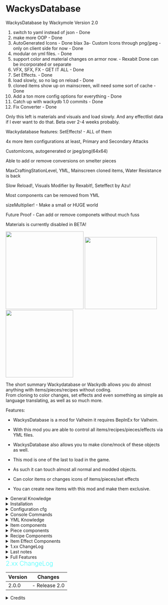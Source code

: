 # WackysDatabase
WackysDatabase by Wackymole
Version 2.0


1) switch to yaml instead of json - Done
2) make more OOP - Done
3) AutoGenerated Icons - Done blax
3a- Custom Icons through png/jpeg - only on client side for now - Done
4) modular on yml files. - Done
5) support color and material changes on armor now. - Rexabit Done can be incorporated or separate 
6) VFX, SFX, FX - GET IT ALL - Done
7) Set Effects. - Done 
8) load slowly, so no lag on reload - Done
10) cloned items show up on mainscreen, will need some sort of cache - Done
11) Add a ton more config options for everything - Done
12) Catch up with wackydb 1.0 commits - Done
13) Fix Converter - Done


Only this left is materials and visuals and load slowly. And any effectlist data if I ever want to do that.
Beta over 2-4 weeks probably.


Wackydatabase features: SetEffects! - ALL of them

4x more item configurations at least, Primary and Secondary Attacks

CustomIcons, autogenerated or jpeg/png(64x64)

Able to add or remove conversions on smelter pieces

MaxCraftingStationLevel, YML, Mainscreen cloned items, Water Resistance is back

Slow Reload!, Visuals Modifier by Rexabit!, Seteffect by Azu!

Most components can be removed from YML

sizeMultiplier! - Make a small or HUGE world

Future Proof - Can add or remove componets without much fuss


Materials is currently disabled in BETA!



<img src="https://wackymole.com/hosts/lightblue%20Sword.webp" width="248"/> <img src="https://wackymole.com/hosts/1825-1648309710-715635595.png" width="230"/> <img src="https://wackymole.com/hosts/orangeish%20bow.jpg" width="215"/>

The short summary Wackydatabase or Wackydb allows you do almost anything with items/pieces/recipes without coding. </br>
From cloning to color changes, set effects and even something as simple as language translating, as well as so much more. <br />


Features:
- WackysDatabase is a mod for Valheim it requires BepInEx for Valheim.
- With this mod you are able to control all items/recipes/pieces/effects via YML files.
- WackysDatabase also allows you to make clone/mock of these objects as well. 
- This mod is one of the last to load in the game. 
- As such it can touch almost all normal and modded objects.
- Can color items or changes icons of items/pieces/set effects

- You can create new items with this mod and make them exclusive. 


<details><summary> General Knowledge </summary>

    There are three (4) Objects that WackyDB touches. Items, Recipes, Pieces, Item Effects

    Items are things in your inventory, you can pickup and maybe equip them. 

    Recipes are used to construct items, CraftingStations can be workbench, forge, or hand crafted (craftingStation": "")

    Pieces are what you use in your hammer and hoe to construct or plant. (Piecehammers)

    Item Effects - Can be set Effects or Indiviudal effects - IE burning or frost, or an armor set effect

</details> 

<details><summary> Installation</summary>

Download and extract the latest version of WackysDatabase into the BepInEx plugin folder (usually Valheim/BepInEx/plugins )

Now run Valheim and join a world. After that go to Valheim/BepInEx/config/. There should be a folder called wackysDatabase,</br>
inside of that folder are currently three folders /Items/  /Recipes/ and /Pieces/

Put the mod on the Server to force Server Sync. The YML files only have to be on the Server. No need to share the YML. 

For Multiplayer, the mod has been locked down to prevent easy cheating, but I recommend https://valheim.thunderstore.io/package/Azumatt/AzuAntiCheat/ and https://valheim.thunderstore.io/package/Smoothbrain/ServerCharacters/ as well.


</details> 

<details><summary> Configuration cfg</summary>

## Configuration file BepInEx/config/WackyMole.WackysDatabase.cfg

The configs and their defaults are:

Force Server Config = true // forces server sync 

Enable this mod = true

IsDebug = true // tells you what is being loaded/ other basic actions

StringisDebug = false  // debugs your strings.. extra logs

IsAutoReload = false // auto reloads instead of wackydb_reload

NexusModID = 1825 // doesn't do much

DedServer load Memory = false // Dedicated Server will load objects into the game like a client would.

ExtraSecurity on Servers = true // - You cannot load into singleplayer and then load into Multiplayer. -.0.0.1 Error

FileWatcher for YMLs = true // wackydb_reloads on any changes to the wackydatabase folder on the server

</details>

<details><summary> Console Commands</summary>


- You will need to reference https://valheim-modding.github.io/Jotunn/data/objects/item-list.html for Prefab names. Thank you JVL team
- While in game press F5 to open the game console then type help for more informations. To enable console for valheim - launch options add "-console"

wackydb_reload  - Primary way to reload all the YML files in wackysDatabase folder.  </br> Can now be done remotely by an admin client

wackydb_reload_fast - No slow reload - will stutter the game

wackydb_save_recipe [ItemName] - saves a Recipe YML in wackysDatabase Recipe Folder

wackydb_save_piece [ItemName] - saves a Piece YML in wackysDatabase Piece Folder

wackydb_save_item [ItemName] - saves a Item YML in wackysDatabase Item Folder

wackydb_all_items - saves all items in game into wackyDatabase-BulkYML

wackydb_all_recipes - saves all recipes in game in wackyDatabase-BulkYML

wackydb_all_pieces [Hammer] [Optionally: Category] - Use 'Hammer' for default, should work with other modded hammers. </br>
You can optionally set what category to only get like 'Misc' </br>
- wackydb_all_pieces Hammer Misc

wackydb_se_all - Gets almost all SE_Effects in game, will get modded Effects (be careful) - Will save all into the Effects folder

wackydb_se [effectname] - get a singular effect, will save in Effect folder.

wackydb_help -- commands

wackydb_clone  [recipe/item/piece] [Prefab to clone] [Unique name for the clone]  - clone an object and change it differently than a base game object. 

- For Example: wackydb_clone item SwordIron WackySword

<details><summary>optional 4th parameter</summary>
--There is a optional 4th parameter for clone RECIPES ONLY [original item prefab to use for recipe](Optional 4th parameter for a cloned item's recipes ONLY)
--For example you can already have item WackySword loaded in game, but now want a recipe. WackySword Uses SwordIron  - wackydb_clone recipe WackySword RWackySword SwordIron - otherwise manually edit
</details>

wackydb_clone_recipeitem [Prefab to clone] [clone name](clones item and recipe at same time)( Recipe name will be Rname) - instead of cloning an item and then recipe, do both at once. Saves you the trouble of manually editing recipe name and prefab.

wackydb_vfx - saves a vfx.txt file with all vfx effects of base game

wackydb_sfx - saves a sfx.txt file with all sfx effects of base game

wackydb_fx - saves a FX.txt file with all FX effects of base game

wackydb_material - saves a Materials.txt file in wackysDatabase for the different types of materials in the base game.

</details>

<details><summary> YML Knowledge</summary>

YML is easier to edit and change without getting confused on the syntac. 

You can use https://www.yamllint.com/ to validate any yml code

Almost every componet of items/pieces/recipes/effects can be deleted.

Some components are multilined where you can actually add your own stuff the ymls.

</details>

<details><summary> Item components</summary>


## Item Options:

![Glowing Red BronzeSword ](https://wackymole.com/hosts/redsword.png)

Hang on to your butts, items got an overhaul.  ONLY 2 components are required for ITEMS, 3 if it is a clone

name: item name in database, has to be unique (REQUIRED)

m_weight: weight of item (REQUIRED)

m_name: in game name

m_description: in game description

clonePrefabName: name of the item you want to clone (REQUIRED if clone)

cloneMaterial: You can change the material(colorish) of a cloned object.</br>
Images on nexus https://www.nexusmods.com/valheim/mods/1825 of the various changes you can make. </br>
Use wackydb_material to view a list of materials. Probably up to a 1/3 don't work or make the object invisible.

customIcon: You can set a custom icon for this item, use a PNG or Jpeg 64 x 64 px. Icon needs to be in the Icon folder ( doesn't server sync)

sizeMultiplier: Is a float, you can go from .01 to 1000.5 if you want. Have fun!

scale_weight_by_quality: scales weight by quality or something

## Attacks, Primary and Secondary
Most weapons have two attacks, you can control each independantly now. </br>
Primary_Attack and Secondary_Attack</br>
 Each one has 30+ things you can change, you can delete the whole section if you don't want to change anything.

 <details><summary>Attack Components</summary>

  Probably have to move to wackymole.com due to character count 32,000 - but github has no restriction so post away 


  AEffects - VFX,SFX, FX currently in view only mode for only Hit_Effects, </br> There is 
  Hit_Terrain_Effects, Start_Effect, Hold_Start_Effects, Trigger_Effect,Trail_Effect,Burst_Effect availble for both Primary and Secondary if people show interest.
 </details>

 Damage: dmg</br>
 DamagePerLevel: how much extra dmg you get for upgrading item</br> // add brs at end, once done editing

 Armor: armor doesn't do much on non clothing items
 ArmorPerLevel:

 m_foodHealth: health gained from food
 m_foodStamina: stamina gained from food
 m_foodRegen: regen from food tick
 m_foodBurnTime: how long it lasts
 m_FoodEitr: Eitr you get from food

 m_movementModifier: equip movement mod, can be neg
 m_EitrRegen: equip eitr regen, extra special stuff

 SE_Equip - EffectName: If you want an Item to have an Effect by itself, put the effect name here
 SE_SET_Equip: - Set Effect - All this Should be the same accorss all items that have this set
 SetName: What you call this Set
 Size: how many items share this set
 EffectName: What effect does this give when all items are equipped.

 m_blockPower
 m_blockPowerPerLevel
 m_timedBlockBonus: Perfect Parry
 m_deflectionForce
 m_deflectionForcePerLevel

 m_maxStackSize: how many can you stack in 1 slot
 m_canBeReparied: 
 m_destroyBroken: like tourch
 m_dodgeable: 
 m_questItem: doesn't really do anything now
 m_teleportable: tele or not
 m_knockback:
 m_useDurability: Durability goes down
 m_useDurabilityDrain: drain on use
 m_durabilityDrain: on equip?
 m_maxDurability: actual dura
 m_durabilityPerLevel:
 m_equipDuration: how long to equip item
 m_skillType: what skill this item belongs to
 m_animationState: 
 m_toolTier: what can it break?
 m_maxQuality: how much can you upgrade it
 m_value: if value is >0. Then the object becomes salable at Trader. </br>
 The Object Description gets a yellow Valuable notice. Just like base game you don't know what object you are selling to Trader.

damageModifiers: - 
Damage modifiers etc

The first value is the damage type, the second value is the resistance level.</br>
Blunt Slash Pierce Chop Pickaxe Physical Fire Frost Lightning Elemental Poison Spirit Water 
 
    Normal - no change
    Resistant - increases Wet status countdown speed by 100%
    Weak - decreases Wet status countdown speed by 1/3
    Immune - prevents Wet status effect
    Ignore - prevents Wet status effect
    VeryResistant - prevent wet status effect application except when swimming, increases Wet status countdown speed by 100%
    VeryWeak - decreases Wet status countdown speed by 2/3


GEffects Like Attack Effects above, only showing VFX, SFX and FX effects for Hit_Effects, </br>
Hit_Terrain_Effects, Start_Effect, Hold_Start_Effects, Trigger_Effect, Trail_Effect
</br> If there is interest I will allow users to change/remove/add them.

</details>

<details><summary> Piece components</summary>

<img src="https://wackymole.com/hosts/red%20walls.png" width="450"/>

Most of these components can be deleted if you don't need them

name: Database name, must be unique per hammer (Required)

piecehammer: hammer that the piece is located in - Default Hammer (Required)

m_name: in game name

sizeMultiplier: Probably the coolest feature, make a whole world of giant pieces or very small pieces. Float any number range .05 to 100000

m_description: in game:

customIcon: You can set a custom icon for this piece, use a PNG or Jpeg 64 x 64 px. Icon needs to be in the Icon folder ( doesn't server sync)

clonePrefabName: name of the piece you would like to clone (Required if clone)

material:

damagedMaterial: material change of damaged (50% piece)

craftingStation: What craftingstation needs to be near you to build the piece. Default: $piece_workbench

piecehammerCategory: You can change this, but things will be wonky if you add or remove any mods (maybe in future will fix)

minStationLevel: Min crafting station for construction, you could require a lvl 4 forge for example for Portals

amount: Probably best if you don't change this

disabled: disable this piece for everyone, (Can't build new ones)

adminonly: enable this piece only for admins, automically disables for everyone else, 

comfort:
    confort: amount
    ComfortGroup: like a category
    comfortObject:


groundPiece: idk
ground: idk
waterPiece: idk
noInWater: cannot be place in water
notOnFloor: not inside on wood floor
onlyinTeleportArea: not sure how big a teleport area is, I think those rock formations are teleport zone, could be fun for an advanced Portal
allowedInDungeons: use wisely
canBeRemoved: Infinity Hammer go burrr
wearNTearData:
    health: 0 or very high health makes stuff invincible due to rounding
    noRoofWear- no weather wear for roof stuff
    noSupportWear- idk
    supports:
    triggerPrivateArea- can't attack this thing inside bubble

craftingStationData:
    CraftingStationName: too risky to touch, removed
    cStationCustomIcon: You can set a custom icon for this piece, use a PNG or Jpeg 64 x 64 px. Icon needs to be in the Icon folder ( doesn't server sync)
    discoveryRange: range that you discovery the piece for the first time
    buildRange: how far build radius goes
    craftRequiresRoof:
    craftRequiresFire: cooking stations,
    showBasicRecipes: idk
    useDistance: how far away you can be while interacting
    useAnimation:

cSExtensionData: pieces that upgrade craftstations levels
    MainCraftingStationName: Should be craftingstation name
    maxStationDistance:
    continousConnection: animation of dots
    stack: idk

smelterData:
    smelterName:
    addOreTooltip: 
    emptyOreTooltip:
    fuelItem: You can change the fuel used to power your furance or whatever
    maxOre: capacity of ore
    maxFuel: capacity of fuel
    fuelPerProduct: how much fuel per product
    secPerProduct: seconds it takes
    spawnStack: Spawn stack on completion
    requiresRoof: 
    addOreAnimationLength:
    smelterConversion: You can edit/delete or add conversions here, which in my opionion is realllly cool


build: requirements to build: Item:amount:amountPerLevel:refundable,


Put this somewhere
cloneMaterial: You can change the material(colorish) of any (1.2.4) object. Images on nexus https://www.nexusmods.com/valheim/mods/1825 of the various changes you can make. 
- Use wackydb_material to view a list of materials. Probably up to a 1/3 don't work or make the object invisible. "material1,material2" (full,half health)(no spaces)
- Otherwise "material1", one material results in material being pasted for both full health and half-health. "same_mat" or "no_wear" sets pieces to have no wear material. 
- Should work for any piece at full health, some pieces change textures and models at 3/4 and 1/2 health, this won't stop them from changing. Maybe in future.

</details>

<details><summary> Recipe Components</summary>


<img src="https://wackymole.com/hosts/red%20forge.webp" width="700"/>

name: (Required must be Unique)

clonePrefabName: (Required if clone)

craftingStation: "" is hand crafted

minStationLevel: minstation required

maxStationLevelCap: Caps the station level to stop it from going outside possiblity: not working

repairStation: Where you can repair piece, people should be careful with this one

amount: obvious

disabled: disables recipe for everyone

reqs: (Required) requirements to build: Item:amount:amountPerLevel:refundable,

    Arrows x50 will be put above Arrow x20


</details>

<details><summary> Item Effect Components</summary>



</details>


<details><summary> 1.xx ChangeLog</summary>
        
        Version 1.4.2
            Had to disable Piece snapshot because of hovering pieces stacking up on each other, hopefully someone fixes it someday.
            You might have to destroy the existing pieces at (0,0) with infinity hammer quite a lot depending on reloads and players joining.    
        Version 1.4.1
            Some items don't like snapshot icons - Added extra checks and only items with material changes get new icons
        Version 1.4.0
            Added DedServer load Memory config to allow people to see if loading Wackydb on DedServer helps or hinders. 
            extraSecurity - Allows people who don't want the extra cheat protection to disable it and not get 0.0.1 Error
            Big News! Added auto Icon Generation to cloned Items, and all Pieces with custom material(pieces angles are a little wonky or wacky if you will) - Thx Blaxx for code
        Version 1.3.6
            Added m_attackHealthPercentage and m_secAttackHealthPercentage- Warning any Items that uses this Must be recreated. s
            Otherwise default will go to 0. These items include the staffs that use a percentage of player health to power. 
        Version 1.3.5
            I have decided to add more parameters to Json file, so please do not use older version of Wackydb after upgrading. Wackydb 2.0 is not coming soon
            Existing Jsons are fine to use, you can regenerate them to get new values. 
            Added m_EitrCost, m_secEitrCost - These are attack costs for primary and secondary weapon attacks, no Eitr, no swing. 
            m_FoodEitr - Food Eitr amount, m_EitrRegen- Modifier to Eitr Regen - Very powerful on clothes, weapons, added more warnings. 
            Seperated out m_attackStamina and secondary m_attackStamina
        Version 1.3.2
            Mistlands Update: Removed extra Wet effect/restance since Mistlands adds its own. 
            Removed FoodColor, as it was removed from game and didn't really do anything.
        Version 1.3.0
            Hopefully fixed Co-Op hosting bug again..
        Version 1.2.9
            Updated ServerSync for 211.11
        Version 1.2.8
            Hopefully fixed issue with Co-op hosting. Added 0.0.1 Custom message back. 
        Version 1.2.7
            Updated ServerSync for crossplay - Custom Message for Ver 0.0.1 is not displayed. No Singleplayer before multiplayer without restart.
            Known issue of TrophyDraugr is not able to be set (targets TrophyDraugrFem) use Fem or clone TrophyDraugr. 
            Destroyer is spelled with "troy", also now a loginfo instead of warning
        Version 1.2.5
            Moved wackysDatabase to Config instead of Plugins folder to stop r2mod from deleting folder on updates.
            Warning 1.2.4 and Lower will delete wackysDatabase folder in Plugins on Update, please backup.
        Version 1.2.4 
            Expanded Recipe Compatibility to Recipe_ ( Modification only, no cloning),  Can now change any material's type,
            category, craftingstation instead of just clones. Cannot change piecehammer of non clones. You can now set the piece's 
            material at 50% health. If you only set 1 it sets to both "full health" and "half health" otherwise,
            "material1, material2" (full, half health). "same_mat" or "no_wear" sets pieces to have no wear material. 
            Updated ServerSync and PieceManager
        Version 1.1.9
            Bug Fixes. Cleaned up Logs
        Version 1.1.8
            Fixed two main bugs,
            Properly unloading cloned assets on logout.
            Made it so some errors are caught better.
            Incorporated Water Resistance as done by aedenthorn.
        Version 1.1.5
            Cleaned up the code a lot. Fixed Pieces from getting null values from Server.
            Fixed the piece disable/admin for custom pieces.
            Made it so you can clone stone_floor (4x4 stone prefab) - editing it probably won't make it add to Hammer
            Added special case list for objects that have multiple Gameobjects. (Bow, SpearBronze)
        Version 1.10
            All About Pieces with this Update!
            Adds ability to clone an existing CraftingStation piece and make it a new CraftingStation 
                - The CraftingStation name is "name", add recipes to it with this name.
            Fixed other mods custom pieces. You should be able access and even clone other mods pieces now.
            Added piecehammerCategory so you can change the category where piece appears on the hammer. 
                - Mods might use numbers instead of words though.
            Added m_knockback Added m_backstabbonus Made m_attackStamina set both Primary and Secondary attacks.
        Version 1.05
            Mod Release


</details>

<details><summary> Last notes</summary>

## Last notes:

This mod should load last. It needs to so it can touch all other mods. 

> You can make changes to that OP bow and make it more realistic on damage or build requirements. Or even set a build piece to adminonly.

> clone the Item and change the material to make it a more appealing color. 

Submit pull requests to https://github.com/Wacky-Mole/WackysDatabase . The primary purpose of this mod is to edit objects, not to create clones/mocks. 


(Note!: If you want the game to have default values, close the game and delete the wackysDatabase folder).

</details>


<details><summary>Full Features</summary>

Planned features
- [x] Able to modify item data.
- [x] Able to modify recipes.
- [x] Able to modify pieces.
- [x] Able to modify materials on clones
- [x] Custom items/pieces
- [x] Custom recipes
- [x] Able to modify Set effects 
- [x] Cloned Items show up on MainScreen
- [x] Adjust attack values of items
- [x] Able to add or remove conversions on smelter pieces
- [x] Able to change the size of anything
Wackymole

</details>

<summary><b><span style="color:aqua;font-weight:200;font-size:20px">2.xx ChangeLog</span></b></summary>

| Version | Changes                                                                                                                                                                                                                                                                                                                                |
|----------|---------------------------------------------------------------------------------------------------------------------------------------------------------------------------------------------------------------------------------------------------------------------------------------------------------------------------------------|
| 2.0.0 | - Release 2.0 <br/>




<details><summary>Credits</summary>

Credits:
A lot of the credit goes to  aedenthorn and all of his Many Mods! https://github.com/aedenthorn/ValheimMods </br>
Thank you AzumattDev for the template. It is very good https://github.com/AzumattDev/ItemManagerModTemplate </br>
Thanks to the Odin Discord server, for being active and good for the valheim community.</br>
CustomArmor code from https://github.com/aedenthorn/ValheimMods/blob/master/CustomArmorStats/BepInExPlugin.cs </br>
Thank you to Azumatt and Aedenthorn and the JVL team. </br>
A Huge thank you to Rexabit and his Visual Modifier https://github.com/Rexabit/valheim-visuals-modifier
Azumatt for Status Editor contributions. 
Do whatever you want with this mod.</br>
</details>